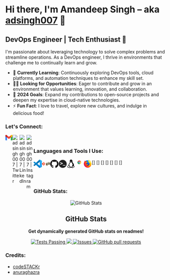 # Hi there, I'm Amandeep Singh – aka [adsingh007][twitter] 👋

## DevOps Engineer | Tech Enthusiast 🚀

I'm passionate about leveraging technology to solve complex problems and streamline operations. As a DevOps engineer, I thrive in environments that challenge me to continually learn and grow.

- 🌱 **Currently Learning**: Continuously exploring DevOps tools, cloud platforms, and automation techniques to enhance my skill set.
- 🏇🏻 **Looking for Opportunities**: Eager to contribute and grow in an environment that values learning, innovation, and collaboration.
- 🥅 **2024 Goals**: Expand my contributions to open-source projects and deepen my expertise in cloud-native technologies.
- ⚡ **Fun Fact**: I love to travel, explore new cultures, and indulge in delicious food!

### Let's Connect:

[<img align="left" alt="adsingh007 | Gmail" width="22px" src="https://github.com/adsingh007/adsingh007/blob/main/256px-Gmail_icon_(2020).svg.png" />][Gmail]
[<img align="left" alt="adsingh007 | Twitter" width="22px" src="https://cdn.jsdelivr.net/npm/simple-icons@v3/icons/twitter.svg" />][twitter]
[<img align="left" alt="adsingh007 | LinkedIn" width="22px" src="https://cdn.jsdelivr.net/npm/simple-icons@v3/icons/linkedin.svg" />][linkedin]
[<img align="left" alt="adsingh007 | Instagram" width="22px" src="https://cdn.jsdelivr.net/npm/simple-icons@v3/icons/instagram.svg" />][instagram]
<br />

[twitter]: https://twitter.com/007Amanvirdi
[youtube]: https://www.youtube.com/channel/UCIwrSDnkFEhWtI6QNNZRcig
[instagram]: https://www.instagram.com/sngh_ad
[linkedin]: https://www.linkedin.com/in/adsing007
[Gmail]: https://mail.google.com/mail/u/0/?tab=rm&ogbl#inbox

### Languages and Tools I Use:

[<img align="left" alt="Visual Studio Code" width="26px" src="https://raw.githubusercontent.com/github/explore/80688e429a7d4ef2fca1e82350fe8e3517d3494d/topics/visual-studio-code/visual-studio-code.png" />]
[<img align="left" alt="Git" width="26px" src="https://raw.githubusercontent.com/github/explore/80688e429a7d4ef2fca1e82350fe8e3517d3494d/topics/git/git.png" />]
[<img align="left" alt="GitHub" width="26px" src="https://raw.githubusercontent.com/github/explore/78df643247d429f6cc873026c0622819ad797942/topics/github/github.png" />]
[<img align="left" alt="Terminal" width="26px" src="https://raw.githubusercontent.com/github/explore/80688e429a7d4ef2fca1e82350fe8e3517d3494d/topics/terminal/terminal.png" />]
[<img align="left" alt="Linux" width="26px" src="https://github.com/adsingh007/adsingh007/blob/main/linux-svgrepo-com.svg" />]
[<img align="left" alt="Chrome" width="26px" src="https://github.com/adsingh007/adsingh007/blob/main/Google_Chrome-Logo.wine.svg" />]
[<img align="left" alt="Firefox" width="26px" src="https://github.com/adsingh007/adsingh007/blob/main/256px-Firefox_Logo%2C_2017.svg.png" />]

<br />
<br />

### GitHub Stats:

<p align="center">
 <img width="100px" src="https://res.cloudinary.com/anuraghazra/image/upload/v1594908242/logo_ccswme.svg" align="center" alt="GitHub Stats" />
 <h2 align="center">GitHub Stats</h2>
</p>
<p align="center"><b>Get dynamically generated GitHub stats on readmes!</b></p>
<p align="center">
    <a href="https://github.com/adsingh007/adsingh007/actions">
      <img alt="Tests Passing" src="https://github.com/anuraghazra/github-readme-stats/workflows/Test/badge.svg" />
    </a>
    <a href="https://github.com/adsingh007/adsingh007-stats">
      <img src="https://codecov.io/gh/anuraghazra/github-readme-stats/branch/master/graph/badge.svg" />
    </a>
    <a href="https://github.com/adsingh007/adsingh007/issues">
      <img alt="Issues" src="https://img.shields.io/github/issues/adsingh007/github-readme-stats?color=0088ff" />
    </a>
    <a href="https://github.com/adsingh007/adsingh007/pulls">
      <img alt="GitHub pull requests" src="https://img.shields.io/github/issues-pr/adsingh007/github-readme-stats?color=0088ff" />
    </a>
</p>

### Credits:
- [codeSTACKr](https://github.com/codeSTACKr/codeSTACKr)
- [anuraghazra](https://github.com/anuraghazra/github-readme-stats)
